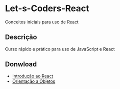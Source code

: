 # Let-s-Coders-React
Conceitos iniciais para uso de React

## Descrição
Curso rápido e prático para uso de JavaScript e React

## Donwload
- [Introdução ao React](https://github.com/Raii-Azevedo/Let-s-Coders---React/blob/master/Introdu%C3%A7%C3%A3o%20ao%20React.pdf)
- [Orientação a Objetos](https://github.com/Raii-Azevedo/Let-s-Coders---React/blob/master/Orienta%C3%A7%C3%A3o%20a%20Objetos.pdf)
